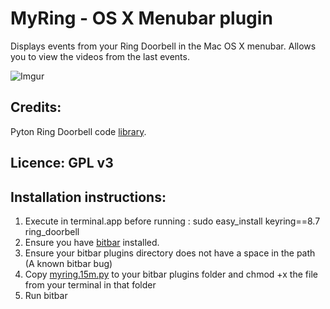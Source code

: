 
# MyRing - OS X Menubar plugin

Displays events from your Ring Doorbell in the Mac OS X menubar. Allows you to view the videos from the last events.

![Imgur](https://i.imgur.com/CONQzKV.jpg)

## Credits: 

Pyton Ring Doorbell code [library](https://github.com/tchellomello/python-ring-doorbell/).

## Licence: GPL v3

## Installation instructions: 

1. Execute in terminal.app before running : sudo easy_install keyring==8.7 ring_doorbell
2. Ensure you have [bitbar](https://github.com/matryer/bitbar/releases/latest) installed.
3. Ensure your bitbar plugins directory does not have a space in the path (A known bitbar bug)
4. Copy [myring.15m.py](myring.15m.py) to your bitbar plugins folder and chmod +x the file from your terminal in that folder
5. Run bitbar
